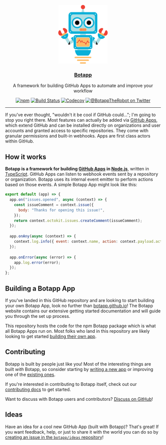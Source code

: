 <p align="center">
  <a href="https://botapp.github.io"><img src="/static/robot.svg" width="160" alt="Botapp's logo, a cartoon robot" /></a>
</p>
<h3 align="center"><a href="https://botapp.github.io">Botapp</a></h3>
<p align="center">A framework for building GitHub Apps to automate and improve your workflow<p>
<p align="center"><a href="https://npmjs.com/package/botapp"><img src="https://badgen.net/npm/v/botapp" alt="npm"></a> <a href="https://github.com/bot-app/botapp/actions?query=workflow%3ACI"><img src="https://github.com/bot-app/botapp/workflows/CI/badge.svg" alt="Build Status"></a> <a href="https://codecov.io/gh/botapp/botapp/"><img src="https://badgen.now.sh/codecov/c/github/botapp/botapp" alt="Codecov"></a> <a href="https://twitter.com/BotappTheRobot"><img src="https://img.shields.io/twitter/follow/BotappTheRobot.svg?style=social&logo=twitter&label=Follow" alt="@BotappTheRobot on Twitter"></a>

---

If you've ever thought, "wouldn't it be cool if GitHub could…"; I'm going to stop you right there. Most features can actually be added via [GitHub Apps](https://docs.github.com/en/developers/apps), which extend GitHub and can be installed directly on organizations and user accounts and granted access to specific repositories. They come with granular permissions and built-in webhooks. Apps are first class actors within GitHub.

## How it works

**Botapp is a framework for building [GitHub Apps](https://docs.github.com/en/developers/apps) in [Node.js](https://nodejs.org/)**, written in [TypeScript](https://www.typescriptlang.org/). GitHub Apps can listen to webhook events sent by a repository or organization. Botapp uses its internal event emitter to perform actions based on those events. A simple Botapp App might look like this:

```js
export default (app) => {
  app.on("issues.opened", async (context) => {
    const issueComment = context.issue({
      body: "Thanks for opening this issue!",
    });
    return context.octokit.issues.createComment(issueComment);
  });

  app.onAny(async (context) => {
    context.log.info({ event: context.name, action: context.payload.action });
  });

  app.onError(async (error) => {
    app.log.error(error);
  });
};
```

## Building a Botapp App

If you've landed in this GitHub repository and are looking to start building your own Botapp App, look no further than [botapp.github.io](https://botapp.github.io/docs/)! The Botapp website contains our extensive getting started documentation and will guide you through the set up process.

This repository hosts the code for the npm Botapp package which is what all Botapp Apps run on. Most folks who land in this repository are likely looking to get started [building their own app](https://botapp.github.io/docs/).

## Contributing

Botapp is built by people just like you! Most of the interesting things are built _with_ Botapp, so consider starting by [writing a new app](https://botapp.github.io/docs/) or improving one of the [existing ones](https://github.com/search?q=topic%3Abotapp-app&type=Repositories).

If you're interested in contributing to Botapp itself, check out our [contributing docs](CONTRIBUTING.md) to get started.

Want to discuss with Botapp users and contributors? [Discuss on GitHub](https://github.com/bot-app/botapp/discussions)!

## Ideas

Have an idea for a cool new GitHub App (built with Botapp)? That's great! If you want feedback, help, or just to share it with the world you can do so by [creating an issue in the `botapp/ideas` repository](https://github.com/bot-app/ideas/issues/new)!
